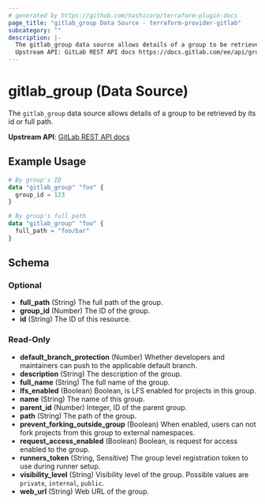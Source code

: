```yaml
---
# generated by https://github.com/hashicorp/terraform-plugin-docs
page_title: "gitlab_group Data Source - terraform-provider-gitlab"
subcategory: ""
description: |-
  The gitlab_group data source allows details of a group to be retrieved by its id or full path.
  Upstream API: GitLab REST API docs https://docs.gitlab.com/ee/api/groups.html#details-of-a-group
---
```


# gitlab_group (Data Source)

The `gitlab_group` data source allows details of a group to be retrieved by its id or full path.

**Upstream API**: [GitLab REST API docs](https://docs.gitlab.com/ee/api/groups.html#details-of-a-group)

## Example Usage

```terraform
# By group's ID
data "gitlab_group" "foo" {
  group_id = 123
}

# By group's full path
data "gitlab_group" "foo" {
  full_path = "foo/bar"
}
```

<!-- schema generated by tfplugindocs -->
## Schema

### Optional

- **full_path** (String) The full path of the group.
- **group_id** (Number) The ID of the group.
- **id** (String) The ID of this resource.

### Read-Only

- **default_branch_protection** (Number) Whether developers and maintainers can push to the applicable default branch.
- **description** (String) The description of the group.
- **full_name** (String) The full name of the group.
- **lfs_enabled** (Boolean) Boolean, is LFS enabled for projects in this group.
- **name** (String) The name of this group.
- **parent_id** (Number) Integer, ID of the parent group.
- **path** (String) The path of the group.
- **prevent_forking_outside_group** (Boolean) When enabled, users can not fork projects from this group to external namespaces.
- **request_access_enabled** (Boolean) Boolean, is request for access enabled to the group.
- **runners_token** (String, Sensitive) The group level registration token to use during runner setup.
- **visibility_level** (String) Visibility level of the group. Possible values are `private`, `internal`, `public`.
- **web_url** (String) Web URL of the group.


